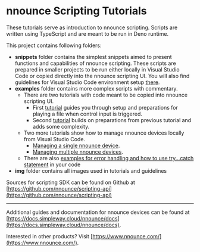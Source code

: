 # nnounce Scripting Tutorials

These tutorials serve as introduction to nnounce scripting. Scripts are written using TypeScript and are meant to be run in Deno runtime.

This project contains following folders:
- **snippets** folder contains the simplest snippets aimed to present functions and capabilities of nnounce scripting.
These scripts are prepared in smaller projects to be run either locally in Visual Studio Code or copied directly into the nnounce scripting UI. 
You will also find guidelines for Visual Studio Code environment setup [there](snippets/README.md).
- **examples** folder contains more complex scripts with commentary.
  - There are two tutorials with code meant to be copied into nnounce scripting UI.
    - First [tutorial](examples/tutorial1/README.md) guides you through setup and preparations for playing a file when control input is triggered. 
    - Second [tutorial](examples/tutorial2/README.md) builds on preparations from previous tutorial and adds some complexity. 
  - Two more tutorials show how to manage nnounce devices locally from Visual Studio Code.
    - [Managing a single nnounce device](examples/singleDevice/README.md).
    - [Managing multiple nnounce devices](examples/multipleDevices/README.md).
  - There are also [examples for error handling and how to use try...catch statement](examples/tryCatch/README.md) in your code
- **img** folder contains all images used in tutorials and guidelines

Sources for scripting SDK can be found on Github at [https://github.com/nnounce/scripting-api](https://github.com/nnounce/scripting-api)

---

Additional guides and documentation for nnounce devices can be found at [https://docs.simpleway.cloud/nnounce/docs](https://docs.simpleway.cloud/nnounce/docs).

Interested in other products? Visit [https://www.nnounce.com/](https://www.nnounce.com/).